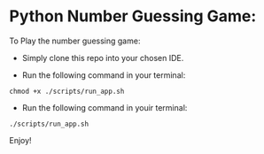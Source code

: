 # Python Number Guessing Game:

To Play the number guessing game:
 - Simply clone this repo into your chosen IDE.

 - Run the following command in your terminal:
 ```
 chmod +x ./scripts/run_app.sh
 ```

 - Run the following command in youir terminal: 
 ```
 ./scripts/run_app.sh
 ```

Enjoy!
